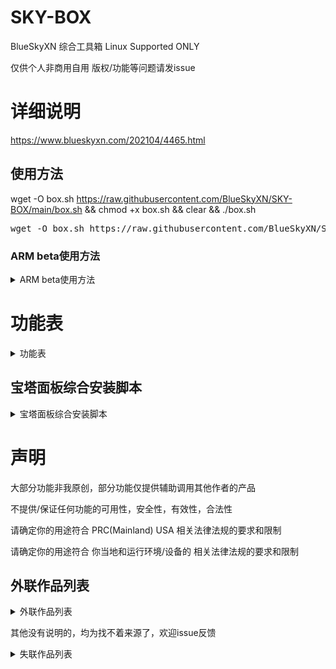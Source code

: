 # SKY-BOX
BlueSkyXN  综合工具箱 Linux Supported ONLY

仅供个人非商用自用 版权/功能等问题请发issue
# 详细说明
https://www.blueskyxn.com/202104/4465.html

## 使用方法

wget -O box.sh https://raw.githubusercontent.com/BlueSkyXN/SKY-BOX/main/box.sh && chmod +x box.sh && clear && ./box.sh

<pre>wget -O box.sh https://raw.githubusercontent.com/BlueSkyXN/SKY-BOX/main/box.sh && chmod +x box.sh && clear && ./box.sh</pre>

### ARM beta使用方法
<details><summary>ARM beta使用方法</summary>
wget -O box.sh https://raw.githubusercontent.com/BlueSkyXN/SKY-BOX/main/armbox.sh && chmod +x box.sh && clear && ./box.sh

<pre>wget -O box.sh https://raw.githubusercontent.com/BlueSkyXN/SKY-BOX/main/armbox.sh && chmod +x box.sh && clear && ./box.sh</pre>
</details>

# 功能表

<details><summary>功能表</summary>

IPV.SH ipv4/6优先级调整一键脚本·下载

IPT.SH iptable一键脚本

SpeedTest-Linux 下载

Rclone&Fclone·下载

ChangeSource Linux换源脚本·下载

Besttrace 路由追踪·下载

NEZHA.SH哪吒面板/探针·下载

获取本机IP

安装最新BBR内核·使用YUM·仅支持CentOS

启动BBR FQ算法

系统网络配置优化

Git 新版 安装·仅支持CentOS

宝塔面板 自动磁盘挂载工具

BBR一键管理脚本

SWAP一键安装/卸载脚本

Superbench 综合测试

MT.SH 流媒体解锁测试

Lemonbench 综合测试

UNIXbench 综合测试

三网Speedtest测速

Memorytest 内存压力测试

Route-trace 路由追踪测试

YABS LINUX综合测试

Disk Test 硬盘&系统综合测试

TubeCheck Google/Youtube CDN分配节点测试

MTP&TLS 一键脚本

Rclone官方一键安装脚本

Aria2 最强安装与管理脚本

甲骨文ARM U20 DD Debian 10

宝塔面板综合安装脚本

</details>
  
## 宝塔面板综合安装脚本
<details><summary>宝塔面板综合安装脚本</summary>
  
宝塔面板 官方版 v7.5.2

CentOS

Ubuntu&Deepin

Python3通用版

升级与更新

宝塔面板 Hostcli 净化版 v7.4.5

一键安装·Centos

一键转移/升级

宝塔面板 Fenhao 开心版 v7.5.2

CentOS

Ubuntu&Deepin

Python3通用版

升级与更新

</details>

# 声明

大部分功能非我原创，部分功能仅提供辅助调用其他作者的产品

不提供/保证任何功能的可用性，安全性，有效性，合法性

请确定你的用途符合 PRC(Mainland) USA 相关法律法规的要求和限制

请确定你的用途符合 你当地和运行环境/设备的 相关法律法规的要求和限制

## 外联作品列表
<details><summary>外联作品列表</summary>
Rclone魔改 https://hostloc.com/thread-612579-1-1.html
Rclone https://rclone.org
Fclone https://github.com/mawaya/rclone
宝塔 https://www.bt.cn
HostCli https://www.hostcli.com
Fenhao https://fenhao.me
Aria2 https://github.com/P3TERX/aria2.sh
Fio-bench https://github.com/amefs/fio-bench
DiskTest https://github.com/Aniverse/A
TubeCheck https://github.com/sjlleo/TubeCheck
Nezha https://github.com/naiba/nezha
Unixbench https://teddysun.com/245.html
IPT https://github.com/arloor/iptablesUtils
MT https://github.com/CoiaPrant/MediaUnlock_Test
Besttrace https://www.ipip.net
BBR管理脚本/TCPSH https://blog.ylx.me/archives/783.html
YABS https://github.com/masonr/yet-another-bench-script
SuperBench https://www.oldking.net/350.html
Route-trace https://github.com/BlueSkyXN/Route-trace
YUM-GIT https://github.com/BlueSkyXN/Yum-Git
BBRSH https://github.com/BlueSkyXN/ChangeSource/blob/master/bbr.sh
IPV https://github.com/BlueSkyXN/ChangeSource/blob/master/ipv.sh
</details>

其他没有说明的，均为找不着来源了，欢迎issue反馈
<details><summary>失联作品列表</summary>
swap.sh 

changesource.sh
</details>
